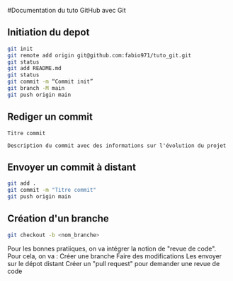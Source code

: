 #Documentation du tuto GitHub avec Git

## Initiation du depot

```bash
git init
git remote add origin git@github.com:fabio971/tuto_git.git
git status
git add README.md
git status
git commit -m “Commit init”
git branch -M main
git push origin main
```

## Rediger un commit

```
Titre commit

Description du commit avec des informations sur l'évolution du projet
```

## Envoyer un commit à distant
```bash
git add .
git commit -m "Titre commit"
git push origin main
```

## Création d'un branche
```bash
git checkout -b <nom_branche>
``` 

Pour les bonnes pratiiques, on va intégrer la notion de "revue de code". Pour cela, on va :
Créer une branche
Faire des modifications
Les envoyer sur le dépot distant
Créer un "pull request" pour demander une revue de code
